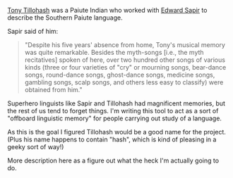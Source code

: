 [Tony Tillohash](http://en.wikipedia.org/wiki/Tony_Tillohash) was a Paiute Indian who worked with [Edward Sapir](http://en.wikipedia.org/wiki/Edward_Sapir) to describe the Southern Paiute language. 

Sapir said of him: 

> "Despite his five years' absence from home, Tony's musical memory was quite remarkable. Besides the myth-songs [i.e., the myth recitatives] spoken of here, over two hundred other songs of various kinds (three or four varieties of "cry" or mourning songs, bear-dance songs, round-dance songs, ghost-dance songs, medicine songs, gambling songs, scalp songs, and others less easy to classify) were obtained from him."

Superhero linguists like Sapir and Tillohash had magnificent memories, but the rest of us tend to forget things. I'm writing this tool to act as a sort of "offboard linguistic memory" for people carrying out study of a language.  

As this is the goal I figured Tillohash would be a good name for the project. (Plus his name happens to contain "hash", which is kind of pleasing in a geeky sort of way!)

More description here as a figure out what the heck I'm actually going to do.
